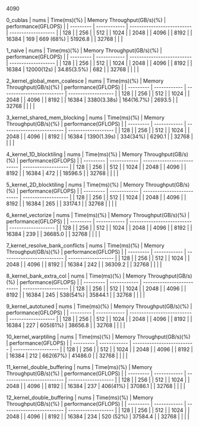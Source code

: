 4090

0_cublas
| nums      | Time(ms)(%)  | Memory Throughput(GB/s)(%) | performance(GFLOPS) |
| --------- | ------------ | -------------------------- | ------------------- |
| 128       |
| 256       |
| 512       |
| 1024      |
| 2048      |
| 4096      |
| 8192      |
| 16384     | 169          | 669 (68%)                  | 51926.8             |
| 32768     |              |                            |

1_naive
| nums      | Time(ms)(%)  | Memory Throughput(GB/s)(%) | performance(GFLOPS) |
| --------- | ------------ | -------------------------- | ------------------- |
| 128       |
| 256       |
| 512       |
| 1024      |
| 2048      |
| 4096      |
| 8192      |
| 16384     | 12000(12s)   | 34.85(3.5%)                | 682                 |
| 32768     |              |                            |                     |

2_kernel_global_mem_coalesce
| nums      | Time(ms)(%)  | Memory Throughput(GB/s)(%) | performance(GFLOPS) |
| --------- | ------------ | -------------------------- | ------------------- |
| 128       |
| 256       |
| 512       |
| 1024      |
| 2048      |
| 4096      |
| 8192      |
| 16384     | 3380(3.38s)  | 164(16.7%)                 | 2693.5              |
| 32768     |              |                            |                     |

3_kernel_shared_mem_blocking
| nums      | Time(ms)(%)  | Memory Throughput(GB/s)(%) | performance(GFLOPS) |
| --------- | ------------ | -------------------------- | ------------------- |
| 128       |
| 256       |
| 512       |
| 1024      |
| 2048      |
| 4096      |
| 8192      |
| 16384     | 1390(1.39s)  | 334(34%)                   | 6290.1              |
| 32768     |              |                            |                     |

4_kernel_1D_blocktiling
| nums      | Time(ms)(%)  | Memory Throughput(GB/s)(%) | performance(GFLOPS) |
| --------- | ------------ | -------------------------- | ------------------- |
| 128       |
| 256       |
| 512       |
| 1024      |
| 2048      |
| 4096      |
| 8192      |
| 16384     | 472          |                            | 18596.5             |
| 32768     |              |                            |                     |

5_kernel_2D_blocktiling
| nums      | Time(ms)(%)  | Memory Throughput(GB/s)(%) | performance(GFLOPS) |
| --------- | ------------ | -------------------------- | ------------------- |
| 128       |
| 256       |
| 512       |
| 1024      |
| 2048      |
| 4096      |
| 8192      |
| 16384     | 265          |                            | 33174.1             |
| 32768     |              |                            |                     |

6_kernel_vectorize
| nums      | Time(ms)(%)  | Memory Throughput(GB/s)(%) | performance(GFLOPS) |
| --------- | ------------ | -------------------------- | ------------------- |
| 128       |
| 256       |
| 512       |
| 1024      |
| 2048      |
| 4096      |
| 8192      |
| 16384     | 239          |                            | 36685.0             |
| 32768     |              |                            |                     |

7_kernel_resolve_bank_conflicts
| nums      | Time(ms)(%)  | Memory Throughput(GB/s)(%) | performance(GFLOPS) |
| --------- | ------------ | -------------------------- | ------------------- |
| 128       |
| 256       |
| 512       |
| 1024      |
| 2048      |
| 4096      |
| 8192      |
| 16384     | 242          |                            | 36309.2             |
| 32768     |              |                            |                     |

8_kernel_bank_extra_col
| nums      | Time(ms)(%)  | Memory Throughput(GB/s)(%) | performance(GFLOPS) |
| --------- | ------------ | -------------------------- | ------------------- |
| 128       |
| 256       |
| 512       |
| 1024      |
| 2048      |
| 4096      |
| 8192      |
| 16384     | 245          | 538(54%)                   | 35844.1             |
| 32768     |              |                            |                     |

9_kernel_autotuned
| nums      | Time(ms)(%)  | Memory Throughput(GB/s)(%) | performance(GFLOPS) |
| --------- | ------------ | -------------------------- | ------------------- |
| 128       |
| 256       |
| 512       |
| 1024      |
| 2048      |
| 4096      |
| 8192      |
| 16384     | 227          | 605(61%)                   | 38656.8             |
| 32768     |              |                            |                     |

10_kernel_warptiling
| nums      | Time(ms)(%)  | Memory Throughput(GB/s)(%) | performance(GFLOPS) |
| --------- | ------------ | -------------------------- | ------------------- |
| 128       |
| 256       |
| 512       |
| 1024      |
| 2048      |
| 4096      |
| 8192      |
| 16384     | 212          | 662(67%)                   | 41486.0             |
| 32768     |              |                            |                     |

11_kernel_double_buffering
| nums      | Time(ms)(%)  | Memory Throughput(GB/s)(%) | performance(GFLOPS) |
| --------- | ------------ | -------------------------- | ------------------- |
| 128       |
| 256       |
| 512       |
| 1024      |
| 2048      |
| 4096      |
| 8192      |
| 16384     | 237          | 406(41%)                   | 37086.1             |
| 32768     |              |                            |                     |

12_kernel_double_buffering
| nums      | Time(ms)(%)  | Memory Throughput(GB/s)(%) | performance(GFLOPS) |
| --------- | ------------ | -------------------------- | ------------------- |
| 128       |
| 256       |
| 512       |
| 1024      |
| 2048      |
| 4096      |
| 8192      |
| 16384     | 234          | 520 (52%)                  | 37584.4              |
| 32768     |              |                            |                      |